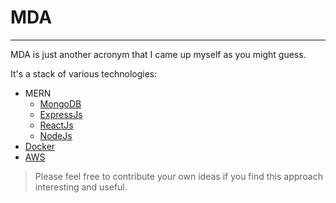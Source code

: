 
# MDA

----------

MDA is just another acronym that I came up myself as you might guess.

It's a stack of various technologies:

- MERN
  - [MongoDB]
  - [ExpressJs]
  - [ReactJs]
  - [NodeJs]
- [Docker]
- [AWS]

>Please feel free to contribute your own ideas if you find this approach interesting and useful.

[MongoDB]:https://www.mongodb.com/
[ExpressJs]:https://expressjs.com/
[ReactJs]:https://reactjs.org/
[NodeJs]:https://nodejs.org/en/
[Docker]:https://www.docker.com/
[AWS]:https://aws.amazon.com/>
